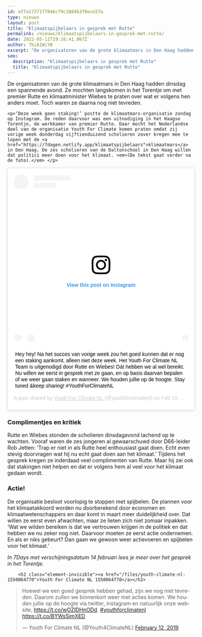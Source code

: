 ```yaml
---
id: ef7a17371f7046cf9c3884b3f8ece57a
type: nieuws
layout: post
title: "Klimaatspijbelaars in gesprek met Rutte"
permalink: /nieuws/klimaatspijbelaars-in-gesprek-met-rutte/
date: 2022-05-11T19:16:41.067Z
author: 7biA1WiYB
excerpt: "De organisatoren van de grote klimaatmars in Den Haag hadden dinsdag een spannende avond. Ze mochten langskomen in het Torentje om met premier Rutte en klimaatminister Wiebes te praten over wat er volgens hen anders moet. Toch waren ze daarna nog niet tevreden.  "
seo:
  description: "Klimaatspijbelaars in gesprek met Rutte"
  title: "Klimaatspijbelaars in gesprek met Rutte"
---
```

De organisatoren van de grote klimaatmars in Den Haag hadden dinsdag een spannende avond. Ze mochten langskomen in het Torentje om met premier Rutte en klimaatminister Wiebes te praten over wat er volgens hen anders moet. Toch waren ze daarna nog niet tevreden.  

    <p>‘Deze week geen staking!’ postte de klimaatmars-organisatie zondag op Instagram. De reden daarvoor was een uitnodiging in het Haagse Torentje, de werkkamer van premier Rutte. Daar mocht het Nederlandse deel van de organisatie Youth For Climate komen praten omdat zij vorige week donderdag vijftienduizend scholieren zover kregen mee te lopen met de <a href="https://7dagen.netlify.app/klimaatspijbelaars">klimaatmars</a> in Den Haag. De zes scholieren van de Daltonschool in Den Haag willen dat politici meer doen voor het klimaat. <em>(De tekst gaat verder na de foto).</em> </p>
<p><div class="media media-element-container media-default"><div id="file-536173" class="file file-image file-image-oembed">

        
  
  <div class="content">
    
<blockquote class="instagram-media" data-instgrm-captioned="" data-instgrm-permalink="https://www.instagram.com/p/Bts6k-4icI-/?utm_source=ig_embed&amp;utm_campaign=loading" data-instgrm-version="12" style=" background:#FFF; border:0; border-radius:3px; box-shadow:0 0 1px 0 rgba(0,0,0,0.5),0 1px 10px 0 rgba(0,0,0,0.15); margin: 1px; max-width:640px; min-width:326px; padding:0; width:99.375%; width:-webkit-calc(100% - 2px); width:calc(100% - 2px);"><div style="padding:16px;"> <a href="https://www.instagram.com/p/Bts6k-4icI-/?utm_source=ig_embed&amp;utm_campaign=loading" style=" background:#FFFFFF; line-height:0; padding:0 0; text-align:center; text-decoration:none; width:100%;" target="_blank"> <div style=" display: flex; flex-direction: row; align-items: center;"> <div style="background-color: #F4F4F4; border-radius: 50%; flex-grow: 0; height: 40px; margin-right: 14px; width: 40px;"></div> <div style="display: flex; flex-direction: column; flex-grow: 1; justify-content: center;"> <div style=" background-color: #F4F4F4; border-radius: 4px; flex-grow: 0; height: 14px; margin-bottom: 6px; width: 100px;"></div> <div style=" background-color: #F4F4F4; border-radius: 4px; flex-grow: 0; height: 14px; width: 60px;"></div></div></div><div style="padding: 19% 0;"></div> <div style="display:block; height:50px; margin:0 auto 12px; width:50px;"><svg width="50px" height="50px" viewbox="0 0 60 60" version="1.1" xmlns="https://www.w3.org/2000/svg" xmlns:xlink="https://www.w3.org/1999/xlink"><g stroke="none" stroke-width="1" fill="none" fill-rule="evenodd"><g transform="translate(-511.000000, -20.000000)" fill="#000000"><g><path d="M556.869,30.41 C554.814,30.41 553.148,32.076 553.148,34.131 C553.148,36.186 554.814,37.852 556.869,37.852 C558.924,37.852 560.59,36.186 560.59,34.131 C560.59,32.076 558.924,30.41 556.869,30.41 M541,60.657 C535.114,60.657 530.342,55.887 530.342,50 C530.342,44.114 535.114,39.342 541,39.342 C546.887,39.342 551.658,44.114 551.658,50 C551.658,55.887 546.887,60.657 541,60.657 M541,33.886 C532.1,33.886 524.886,41.1 524.886,50 C524.886,58.899 532.1,66.113 541,66.113 C549.9,66.113 557.115,58.899 557.115,50 C557.115,41.1 549.9,33.886 541,33.886 M565.378,62.101 C565.244,65.022 564.756,66.606 564.346,67.663 C563.803,69.06 563.154,70.057 562.106,71.106 C561.058,72.155 560.06,72.803 558.662,73.347 C557.607,73.757 556.021,74.244 553.102,74.378 C549.944,74.521 548.997,74.552 541,74.552 C533.003,74.552 532.056,74.521 528.898,74.378 C525.979,74.244 524.393,73.757 523.338,73.347 C521.94,72.803 520.942,72.155 519.894,71.106 C518.846,70.057 518.197,69.06 517.654,67.663 C517.244,66.606 516.755,65.022 516.623,62.101 C516.479,58.943 516.448,57.996 516.448,50 C516.448,42.003 516.479,41.056 516.623,37.899 C516.755,34.978 517.244,33.391 517.654,32.338 C518.197,30.938 518.846,29.942 519.894,28.894 C520.942,27.846 521.94,27.196 523.338,26.654 C524.393,26.244 525.979,25.756 528.898,25.623 C532.057,25.479 533.004,25.448 541,25.448 C548.997,25.448 549.943,25.479 553.102,25.623 C556.021,25.756 557.607,26.244 558.662,26.654 C560.06,27.196 561.058,27.846 562.106,28.894 C563.154,29.942 563.803,30.938 564.346,32.338 C564.756,33.391 565.244,34.978 565.378,37.899 C565.522,41.056 565.552,42.003 565.552,50 C565.552,57.996 565.522,58.943 565.378,62.101 M570.82,37.631 C570.674,34.438 570.167,32.258 569.425,30.349 C568.659,28.377 567.633,26.702 565.965,25.035 C564.297,23.368 562.623,22.342 560.652,21.575 C558.743,20.834 556.562,20.326 553.369,20.18 C550.169,20.033 549.148,20 541,20 C532.853,20 531.831,20.033 528.631,20.18 C525.438,20.326 523.257,20.834 521.349,21.575 C519.376,22.342 517.703,23.368 516.035,25.035 C514.368,26.702 513.342,28.377 512.574,30.349 C511.834,32.258 511.326,34.438 511.181,37.631 C511.035,40.831 511,41.851 511,50 C511,58.147 511.035,59.17 511.181,62.369 C511.326,65.562 511.834,67.743 512.574,69.651 C513.342,71.625 514.368,73.296 516.035,74.965 C517.703,76.634 519.376,77.658 521.349,78.425 C523.257,79.167 525.438,79.673 528.631,79.82 C531.831,79.965 532.853,80.001 541,80.001 C549.148,80.001 550.169,79.965 553.369,79.82 C556.562,79.673 558.743,79.167 560.652,78.425 C562.623,77.658 564.297,76.634 565.965,74.965 C567.633,73.296 568.659,71.625 569.425,69.651 C570.167,67.743 570.674,65.562 570.82,62.369 C570.966,59.17 571,58.147 571,50 C571,41.851 570.966,40.831 570.82,37.631"></path></g></g></g></svg></div><div style="padding-top: 8px;"> <div style=" color:#3897f0; font-family:Arial,sans-serif; font-size:14px; font-style:normal; font-weight:550; line-height:18px;"> View this post on Instagram</div></div><div style="padding: 12.5% 0;"></div> <div style="display: flex; flex-direction: row; margin-bottom: 14px; align-items: center;"><div> <div style="background-color: #F4F4F4; border-radius: 50%; height: 12.5px; width: 12.5px; transform: translateX(0px) translateY(7px);"></div> <div style="background-color: #F4F4F4; height: 12.5px; transform: rotate(-45deg) translateX(3px) translateY(1px); width: 12.5px; flex-grow: 0; margin-right: 14px; margin-left: 2px;"></div> <div style="background-color: #F4F4F4; border-radius: 50%; height: 12.5px; width: 12.5px; transform: translateX(9px) translateY(-18px);"></div></div><div style="margin-left: 8px;"> <div style=" background-color: #F4F4F4; border-radius: 50%; flex-grow: 0; height: 20px; width: 20px;"></div> <div style=" width: 0; height: 0; border-top: 2px solid transparent; border-left: 6px solid #f4f4f4; border-bottom: 2px solid transparent; transform: translateX(16px) translateY(-4px) rotate(30deg)"></div></div><div style="margin-left: auto;"> <div style=" width: 0px; border-top: 8px solid #F4F4F4; border-right: 8px solid transparent; transform: translateY(16px);"></div> <div style=" background-color: #F4F4F4; flex-grow: 0; height: 12px; width: 16px; transform: translateY(-4px);"></div> <div style=" width: 0; height: 0; border-top: 8px solid #F4F4F4; border-left: 8px solid transparent; transform: translateY(-4px) translateX(8px);"></div></div></div></a> <p style=" margin:8px 0 0 0; padding:0 4px;"> <a href="https://www.instagram.com/p/Bts6k-4icI-/?utm_source=ig_embed&amp;utm_campaign=loading" style=" color:#000; font-family:Arial,sans-serif; font-size:14px; font-style:normal; font-weight:normal; line-height:17px; text-decoration:none; word-wrap:break-word;" target="_blank">Hey hey!  Na het succes van vorige week zou het goed kunnen dat er nog een staking aankomt, alleen niet deze week.  Het Youth For Climate NL Team is uitgenodigd door Rutte en Wiebes! Dát hebben we al wel bereikt. Nu willen we eerst in gesprek met ze gaan, en op basis daarvan bepalen of we weer gaan staken en wanneer.  We houden jullie op de hoogte.  Stay tuned &amp;keep sharing!  #YouthForClimateNL</a></p> <p style=" color:#c9c8cd; font-family:Arial,sans-serif; font-size:14px; line-height:17px; margin-bottom:0; margin-top:8px; overflow:hidden; padding:8px 0 7px; text-align:center; text-overflow:ellipsis; white-space:nowrap;">A post shared by <a href="https://www.instagram.com/youthforclimatenl/?utm_source=ig_embed&amp;utm_campaign=loading" style=" color:#c9c8cd; font-family:Arial,sans-serif; font-size:14px; font-style:normal; font-weight:normal; line-height:17px;" target="_blank"> Youth For Climate NL</a> (@youthforclimatenl) on <time style=" font-family:Arial,sans-serif; font-size:14px; line-height:17px;" datetime="2019-02-10T12:47:26+00:00">Feb 10, 2019 at 4:47am PST</time></p></div></blockquote>
<script async="" src="//www.instagram.com/embed.js"></script>  </div>

  
</div>
</div>
<h3>Complimentjes en kritiek </h3>
<p>Rutte en Wiebes stonden de scholieren dinsdagavond lachend op te wachten. Vooraf waren de zes jongeren al gewaarschuwd door D66-leider Rob Jetten: ‘Trap er niet in als Rutte heel enthousiast gaat doen. Echt even stevig doorvragen wat hij nu echt gaat doen aan het klimaat.’ Tijdens het gesprek kregen ze inderdaad veel complimenten van Rutte. Maar hij zei ook dat stakingen niet helpen en dat er volgens hem al veel voor het klimaat gedaan wordt. </p>
<h3>Actie! </h3>
<p>De organisatie besloot voorlopig te stoppen met spijbelen. De plannen voor het klimaatakkoord worden nu doorberekend door economen en klimaatwetenschappers en daar komt in maart meer duidelijkheid over. Dat willen ze eerst even afwachten, maar ze lieten zich niet zomaar inpakken. ‘Wat we wilden bereiken is dat we vertrouwen krijgen in de politiek en dat hebben we nu zeker nog niet. Daarvoor moeten ze eerst actie ondernemen. En als er niks gebeurt? Dan gaan we gewoon weer actievoeren en spijbelen voor het klimaat.’</p>
<p><i>In 7Days met verschijningsdatum 14 februari lees je meer over het gesprek in het Torentje.</i></p>
<p><div class="media media-element-container media-default"><div id="file-536176" class="file file-document file-text-oembed">

        <h2 class="element-invisible"><a href="/files/youth-climate-nl-1550064770">Youth For Climate NL 1550064770</a></h2>
    
  
  <div class="content">
    
<blockquote class="twitter-tweet" data-width="550"><p lang="nl" dir="ltr">Hoewel we een goed gesprek hebben gehad, zijn we nog niet tevreden. Daarom zullen we binnenkort weer met acties komen. We houden jullie op de hoogte via twitter, instagram en natuurlijk onze website, <a href="https://t.co/wOZIDHnODd">https://t.co/wOZIDHnODd</a>. <a href="https://twitter.com/hashtag/youthforclimatenl?src=hash&amp;ref_src=twsrc%5Etfw">#youthforclimatenl</a>  <a href="https://t.co/BYWsSjmXED">https://t.co/BYWsSjmXED</a></p>&mdash; Youth For Climate NL (@Youth4ClimateNL) <a href="https://twitter.com/Youth4ClimateNL/status/1095416468567666690?ref_src=twsrc%5Etfw">February 12, 2019</a></blockquote>
<script async="" src="https://platform.twitter.com/widgets.js" charset="utf-8"></script>
  </div>

  
</div>
</div>  

